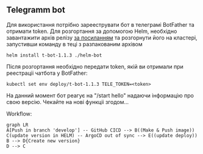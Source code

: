﻿## Telegramm bot

Для використання потрібно зарееструвати бот в телеграмі BotFather та отримати token. 
Для розгортання за допомогою Helm, необхідно завантажити архів релізу [за посиланням](https://github.com/nirev23/t-bot/blob/main/releases/download/v1.0.2/t-bot-1.1.3.tgz)
та розгорнути його на кластері, запустивши команду в теці з разпакованим архівом

    helm install t-bot-1.1.3 ./helm-bot
Після розгортання необхідно передати token, якій ви отримали при реестраціі чатбота у BotFather:

    kubectl set env deploy/t-bot-1.1.3 TELE_TOKEN=<token>
 На данний момент бот реагує на "/start hello" надаючи інформацію про свою версію. Чекайте на нові функціі згодом...
 
Workflow:

```mermaid
graph LR
A[Push in branch 'develop'] -- GitHub CICD --> B((Make & Push image))
C(update version in HELM) -- ArgoCD out of sync --> E((update deploy))
B --> D{Create new version}
D --> C
```
